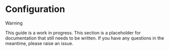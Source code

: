# Configuration

> [!WARNING]
> This guide is a work in progress. This section is a placeholder for documentation that still needs to be written. If you have any questions in the meantime, please raise an issue.
